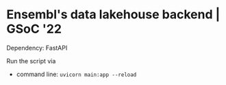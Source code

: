 # Ensembl's data lakehouse backend | GSoC '22

Dependency: FastAPI

Run the script via
- command line: `uvicorn main:app --reload`
